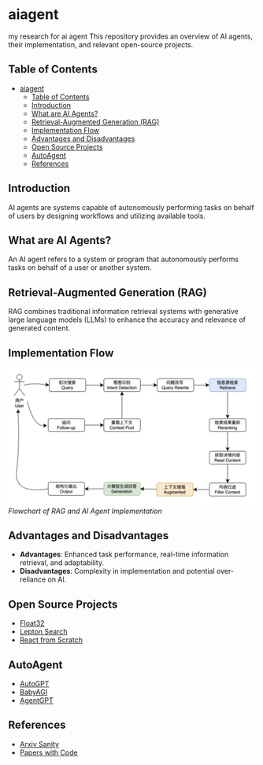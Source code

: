 # aiagent
my research for ai agent 
This repository provides an overview of AI agents, their implementation, and relevant open-source projects.

## Table of Contents
- [aiagent](#aiagent)
  - [Table of Contents](#table-of-contents)
  - [Introduction](#introduction)
  - [What are AI Agents?](#what-are-ai-agents)
  - [Retrieval-Augmented Generation (RAG)](#retrieval-augmented-generation-rag)
  - [Implementation Flow](#implementation-flow)
  - [Advantages and Disadvantages](#advantages-and-disadvantages)
  - [Open Source Projects](#open-source-projects)
  - [AutoAgent](#autoagent)
  - [References](#references)

## Introduction
AI agents are systems capable of autonomously performing tasks on behalf of users by designing workflows and utilizing available tools.

## What are AI Agents?
An AI agent refers to a system or program that autonomously performs tasks on behalf of a user or another system.

## Retrieval-Augmented Generation (RAG)
RAG combines traditional information retrieval systems with generative large language models (LLMs) to enhance the accuracy and relevance of generated content.

## Implementation Flow
![Diagram 1](images/image.png)
*Flowchart of RAG and AI Agent Implementation*

## Advantages and Disadvantages
- **Advantages**: Enhanced task performance, real-time information retrieval, and adaptability.
- **Disadvantages**: Complexity in implementation and potential over-reliance on AI.

## Open Source Projects
- [Float32](https://github.com/KevinZonda/float32.git)
- [Lepton Search](https://github.com/leptonai/search_with_lepton.git)
- [React from Scratch](https://github.com/arunpshankar/react-from-scratch.git)
## AutoAgent
- [AutoGPT](https://github.com/Significant-Gravitas/AutoGPT.git)
- [BabyAGI](https://github.com/yoheinakajima/babyagi)
- [AgentGPT](https://github.com/Zerobone/AgentGPT)

## References
- [Arxiv Sanity](https://arxiv-sanity-lite.com/)
- [Papers with Code](https://paperswithcode.com/sota)
